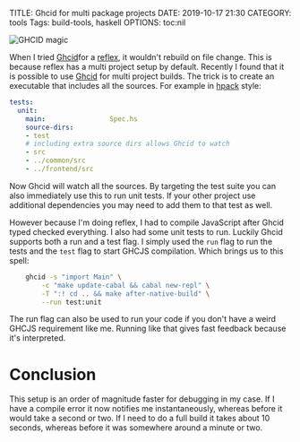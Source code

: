TITLE: Ghcid for multi package projects
DATE: 2019-10-17 21:30
CATEGORY: tools
Tags: build-tools, haskell
OPTIONS: toc:nil

![GHCID magic](/images/2019/fire.svg)

When I tried [Ghcid](https://github.com/ndmitchell/ghcid)for a
[reflex](http://hackage.haskell.org/package/reflex),
it wouldn't rebuild on file change.
This is because reflex has a multi project setup by default.
Recently I found that it is possible to use
[Ghcid](https://github.com/ndmitchell/Ghcid) for multi project builds.
The trick is to create an executable that includes all the sources.
For example in [hpack](https://github.com/sol/hpack) style:

```yaml
tests:
  unit:
    main:                Spec.hs
    source-dirs:
    - test
    # including extra source dirs allows Ghcid to watch
    - src 
    - ../common/src
    - ../frontend/src
```

Now Ghcid will watch all the sources.
By targeting the test suite you can also immediately use this to run
unit tests.
If your other project use additional dependencies you may need to add
them to that test as well.

However because I'm doing reflex,
I had to compile JavaScript after Ghcid
typed checked everything.
I also had some unit tests to run.
Luckily Ghcid supports both a run and a test flag.
I simply used the `run` flag to run the tests and the `test`
flag to start GHCJS compilation.
Which brings us to this spell:

```bash
    ghcid -s "import Main" \
        -c "make update-cabal && cabal new-repl" \
        -T ":! cd .. && make after-native-build" \
        --run test:unit
```

The run flag can also be used to run your code if you don't have a weird
GHCJS requirement like me.
Running like that gives fast feedback because it's interpreted.

# Conclusion
This setup is an order of magnitude faster for debugging in my case.
If I have a compile error it now notifies me instantaneously,
whereas before it would take a second or two.
If I need to do a full build it takes about 10 seconds,
whereas before it was somewhere around a minute or two.
